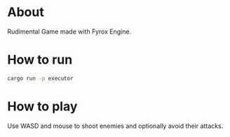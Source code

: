 # About
Rudimental Game made with Fyrox Engine.

# How to run
```sh
cargo run -p executor
```

# How to play
Use WASD and mouse to shoot enemies and optionally avoid their attacks.
